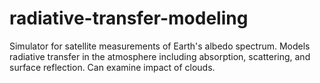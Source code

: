 # radiative-transfer-modeling
Simulator for satellite measurements of Earth's albedo spectrum. Models radiative transfer in the atmosphere including absorption, scattering, and surface reflection. Can examine impact of clouds.
